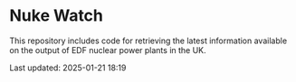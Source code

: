# Nuke Watch

This repository includes code for retrieving the latest information available on the output of EDF nuclear power plants in the UK.

Last updated: 2025-01-21 18:19